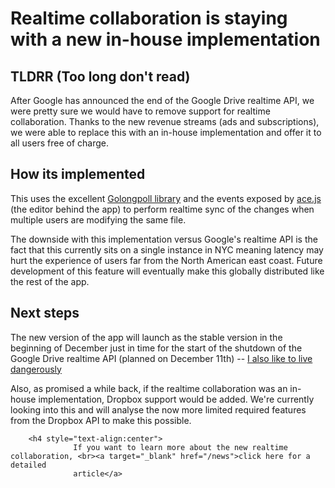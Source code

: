 # Realtime collaboration is staying with a new in-house implementation

## TLDRR (Too long don't read)

After Google has announced the end of the Google Drive realtime API, we were pretty sure we would have to remove support for realtime collaboration. Thanks to the new revenue streams (ads and subscriptions), we were able to replace this with an in-house implementation and offer it to all users free of charge.

<!--- end panel -->

## How its implemented

This uses the excellent <a href="https://github.com/jcuga/golongpoll">Golongpoll library</a> and the events exposed by <a href="https://ace.c9.io/">ace.js</a> (the editor behind the app) to perform realtime sync of the changes when multiple users are modifying the same file.

The downside with this implementation versus Google's realtime API is the fact that this currently sits on a single instance in NYC meaning latency may hurt the experience of users far from the North American east coast. Future development of this feature will eventually make this globally distributed like the rest of the app.

<!--- end panel -->

## Next steps

The new version of the app will launch as the stable version in the beginning of December just in time for the start of the shutdown of the Google Drive realtime API (planned on December 11th) -- <a href="https://www.google.ca/url?sa=i&source=images&cd=&cad=rja&uact=8&ved=2ahUKEwj6gYal7eHeAhXjT98KHYLEDaEQjRx6BAgBEAU&url=https%3A%2F%2Fknowyourmeme.com%2Fmemes%2Fi-too-like-to-live-dangerously&psig=AOvVaw3Hjg6rHdZfU0tgwCKk6oqa&ust=1542764901879117">I also like to live dangerously</a>

Also, as promised a while back, if the realtime collaboration was an in-house implementation, Dropbox support would be added. We're currently looking into this and will analyse the now more limited required features from the Dropbox API to make this possible.

<!--- end panel -->

        <h4 style="text-align:center">
                  If you want to learn more about the new realtime collaboration, <br><a target="_blank" href="/news">click here for a detailed 
                  article</a>

